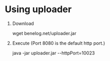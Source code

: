 Using uploader
=========
1. Download

    wget benelog.net/uploader.jar
    
2. Execute (Port 8080 is the default http port.)

    java -jar uploader.jar --httpPort=10023


